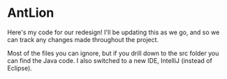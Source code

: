 # AntLion
Here's my code for our redesign! I'll be updating this as we go, and so we can track any changes made throughout the project. 

Most of the files you can ignore, but if you drill down to the src folder you can find the Java code. I also switched to a new IDE, IntelliJ (instead of Eclipse).

